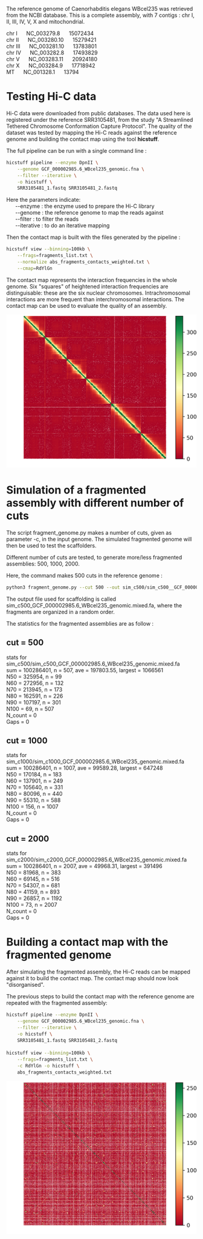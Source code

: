 
The reference genome of Caenorhabditis elegans WBcel235 was retrieved from the NCBI database. This is a complete assembly, with 7 contigs : chr I, II, III, IV, V, X and mitochondrial.<br/>

chr I&nbsp;&nbsp;&nbsp;&nbsp;&nbsp;&nbsp;NC_003279.8&nbsp;&nbsp;&nbsp;&nbsp;&nbsp;&nbsp;15072434<br/>
chr II&nbsp;&nbsp;&nbsp;&nbsp;&nbsp;&nbsp;NC_003280.10&nbsp;&nbsp;&nbsp;&nbsp;&nbsp;&nbsp;15279421<br/>
chr III&nbsp;&nbsp;&nbsp;&nbsp;&nbsp;&nbsp;NC_003281.10&nbsp;&nbsp;&nbsp;&nbsp;&nbsp;&nbsp;13783801<br/>
chr IV&nbsp;&nbsp;&nbsp;&nbsp;&nbsp;&nbsp;NC_003282.8&nbsp;&nbsp;&nbsp;&nbsp;&nbsp;&nbsp;17493829<br/>
chr V&nbsp;&nbsp;&nbsp;&nbsp;&nbsp;&nbsp;NC_003283.11&nbsp;&nbsp;&nbsp;&nbsp;&nbsp;&nbsp;20924180<br/>
chr X&nbsp;&nbsp;&nbsp;&nbsp;&nbsp;&nbsp;NC_003284.9&nbsp;&nbsp;&nbsp;&nbsp;&nbsp;&nbsp;17718942<br/>
MT&nbsp;&nbsp;&nbsp;&nbsp;&nbsp;&nbsp;NC_001328.1&nbsp;&nbsp;&nbsp;&nbsp;&nbsp;&nbsp;13794<br/>

# Testing Hi-C data

Hi-C data were downloaded from public databases. The data used here is registered under the reference SRR3105481, from the study "A Streamlined Tethered Chromosome Conformation Capture Protocol". The quality of the dataset was tested by mapping the Hi-C reads against the reference genome and building the contact map using the tool **hicstuff**.<br/>

The full pipeline can be run with a single command line :


```bash
hicstuff pipeline --enzyme DpnII \
    --genome GCF_000002985.6_WBcel235_genomic.fna \
    --filter --iterative \
    -o hicstuff \
    SRR3105481_1.fastq SRR3105481_2.fastq
```

Here the parameters indicate: <br/>
&nbsp;&nbsp;&nbsp;&nbsp;&nbsp;&nbsp;--enzyme : the enzyme used to prepare the Hi-C library<br/>
&nbsp;&nbsp;&nbsp;&nbsp;&nbsp;&nbsp;--genome : the reference genome to map the reads against<br/>
&nbsp;&nbsp;&nbsp;&nbsp;&nbsp;&nbsp;--filter : to filter the reads<br/>
&nbsp;&nbsp;&nbsp;&nbsp;&nbsp;&nbsp;--iterative : to do an iterative mapping<br/>

Then the contact map is built with the files generated by the pipeline :


```bash
hicstuff view --binning=100kb \
    --frags=fragments_list.txt \
    --normalize abs_fragments_contacts_weighted.txt \
    --cmap=RdYlGn
```

The contact map represents the interaction frequencies in the whole genome. Six "squares" of heightened interaction frequencies are distinguisable: these are the six nuclear chromosomes. Intrachromosomal interactions are more frequent than interchromosomal interactions. The contact map can be used to evaluate the quality of an assembly.

<img src="ref_100kb_RdYlGn.png">

# Simulation of a fragmented assembly with different number of cuts

The script fragment_genome.py makes a number of cuts, given as parameter -c, in the input genome. The simulated fragmented genome will then be used to test the scaffolders.<br/>

Different number of cuts are tested, to generate more/less fragmented assemblies: 500, 1000, 2000.<br/>

Here, the command makes 500 cuts in the reference genome :<br/>


```bash
python3 fragment_genome.py --cut 500 --out sim_c500/sim_c500__GCF_000002985.6_WBcel235_genomic.fa
```

The output file used for scaffolding is called sim_c500_GCF_000002985.6_WBcel235_genomic.mixed.fa, where the fragments are organized in a random order.<br/>

The statistics for the fragmented assemblies are as follow :<br/>

## cut = 500

stats for sim_c500/sim_c500_GCF_000002985.6_WBcel235_genomic.mixed.fa<br/>
sum = 100286401, n = 507, ave = 197803.55, largest = 1066561<br/>
N50 = 325954, n = 99<br/>
N60 = 272956, n = 132<br/>
N70 = 213945, n = 173<br/>
N80 = 162591, n = 226<br/>
N90 = 107197, n = 301<br/>
N100 = 69, n = 507<br/>
N_count = 0<br/>
Gaps = 0<br/>

## cut = 1000

stats for sim_c1000/sim_c1000_GCF_000002985.6_WBcel235_genomic.mixed.fa<br/>
sum = 100286401, n = 1007, ave = 99589.28, largest = 647248<br/>
N50 = 170184, n = 183<br/>
N60 = 137901, n = 249<br/>
N70 = 105640, n = 331<br/>
N80 = 80096, n = 440<br/>
N90 = 55310, n = 588<br/>
N100 = 156, n = 1007<br/>
N_count = 0<br/>
Gaps = 0<br/>

## cut = 2000

stats for sim_c2000/sim_c2000_GCF_000002985.6_WBcel235_genomic.mixed.fa<br/>
sum = 100286401, n = 2007, ave = 49968.31, largest = 391496<br/>
N50 = 81968, n = 383<br/>
N60 = 69145, n = 516<br/>
N70 = 54307, n = 681<br/>
N80 = 41159, n = 893<br/>
N90 = 26857, n = 1192<br/>
N100 = 73, n = 2007<br/>
N_count = 0<br/>
Gaps = 0<br/>


# Building a contact map with the fragmented genome

After simulating the fragmented assembly, the Hi-C reads can be mapped against it to build the contact map. The contact map should now look "disorganised".<br/>

The previous steps to build the contact map with the reference genome are repeated with the fragmented assembly:<br/>


```bash
hicstuff pipeline --enzyme DpnII \
    --genome GCF_000002985.6_WBcel235_genomic.fna \
    --filter --iterative \
    -o hicstuff \
    SRR3105481_1.fastq SRR3105481_2.fastq
    
hicstuff view --binning=100kb \
    --frags=fragments_list.txt \
    -c RdYlGn -o hicstuff \
    abs_fragments_contacts_weighted.txt
```

<img src="sim_c500_100kb_hicstuff.png">
